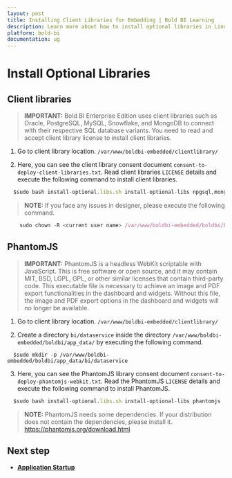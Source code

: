 ```yaml
---
layout: post
title: Installing Client Libraries for Embedding | Bold BI Learning
description: Learn more about how to install optional libraries in Linux to connect with respective SQL database variants of Bold BI.
platform: bold-bi
documentation: ug
---
```


# Install Optional Libraries 

## Client libraries

> **IMPORTANT:** Bold BI Enterprise Edition uses client libraries such as Oracle, PostgreSQL, MySQL, Snowflake, and MongoDB to connect with their respective SQL database variants. You need to read and accept client library license to install client libraries. 

1. Go to client library location. 
 `/var/www/boldbi-embedded/clientlibrary/`
 
2. Here, you can see the client library consent document `consent-to-deploy-client-libraries.txt`. Read client libraries `LICENSE` details and execute the following command to install client libraries. 
 

  ~~~js
    $sudo bash install-optional.libs.sh install-optional-libs npgsql,mongodb,influxdb,snowflake,mysql,oracle
  ~~~

> **NOTE:** If you face any issues in designer, please execute the following command. </brsss>

~~~js
    sudo chown -R <current user name> /var/www/boldbi-embedded/boldbi/bi/dataservice
  ~~~

## PhantomJS

> **IMPORTANT:** PhantomJS is a headless WebKit scriptable with JavaScript. This is free software or open source, and it may contain MIT, BSD, LGPL, GPL, or other similar licenses that contain third-party code. This executable file is necessary to achieve an image and PDF export functionalities in the dashboard and widgets. Without this file, the image and PDF export options in the dashboard and widgets will no longer be available. 

1. Go to client library location. 
 `/var/www/boldbi-embedded/clientlibrary/`
 
2. Create a directory `bi/dataservice` inside the directory `/var/www/boldbi-embedded/boldbi/app_data/` by executing the following command.

  ~~~shell
    $sudo mkdir -p /var/www/boldbi-embedded/boldbi/app_data/bi/dataservice
  ~~~

3. Here, you can see the PhantomJS library consent document `consent-to-deploy-phantomjs-webkit.txt`. Read the PhantomJS `LICENSE` details and execute the following command to install PhantomJS. 
 

  ~~~js
    $sudo bash install-optional.libs.sh install-optional-libs phantomjs
  ~~~

> **NOTE:** PhantomJS needs some dependencies. If your distribution does not contain the dependencies, please install it. https://phantomjs.org/download.html

## Next step

* [**Application Startup**](/embedded-bi/application-startup/)